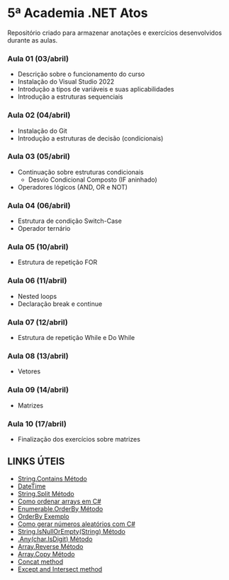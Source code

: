 # 5ª Academia .NET Atos

Repositório criado para armazenar anotações e exercícios desenvolvidos durante as aulas.

### Aula 01 (03/abril)
- Descrição sobre o funcionamento do curso
- Instalação do Visual Studio 2022
- Introdução a tipos de variáveis e suas aplicabilidades
- Introdução a estruturas sequenciais

### Aula 02 (04/abril)
- Instalação do Git
- Introdução a estruturas de decisão (condicionais)

### Aula 03 (05/abril)
- Continuação sobre estruturas condicionais
    - Desvio Condicional Composto (IF aninhado)
- Operadores lógicos (AND, OR e NOT)

### Aula 04 (06/abril)
- Estrutura de condição Switch-Case
- Operador ternário

### Aula 05 (10/abril)
- Estrutura de repetição FOR

### Aula 06 (11/abril)
- Nested loops
- Declaração break e continue

### Aula 07 (12/abril)
- Estrutura de repetição While e Do While

### Aula 08 (13/abril)
- Vetores

### Aula 09 (14/abril)
- Matrizes

### Aula 10 (17/abril)
- Finalização dos exercícios sobre matrizes


## LINKS ÚTEIS

- [String.Contains Método](https://learn.microsoft.com/pt-br/dotnet/api/system.string.contains?view=net-7.0)
- [DateTime](https://learn.microsoft.com/pt-br/dotnet/api/system.datetime?view=net-7.0)
- [String.Split Método](https://learn.microsoft.com/pt-br/dotnet/api/system.string.split?view=net-7.0)
- [Como ordenar arrays em C#](https://www.blogson.com.br/como-ordenar-vetores-arrays-em-c-sharp-visual-studio/)
- [Enumerable.OrderBy Método](https://learn.microsoft.com/pt-br/dotnet/api/system.linq.enumerable.orderby?view=net-7.0)
- [OrderBy Exemplo](https://social.msdn.microsoft.com/Forums/pt-BR/a61789a0-d30d-4256-91bb-7032b1891e4a/organizando-array-em-ordem-crescente-c-sem-usar-sort?forum=vscsharppt)
- [Como gerar números aleatórios com C#](http://www.bosontreinamentos.com.br/csharp/como-gerar-numeros-aleatorios-com-c/)
- [String.IsNullOrEmpty(String) Método](https://learn.microsoft.com/pt-br/dotnet/api/system.string.isnullorempty?view=net-7.0)
- [.Any(char.IsDigit) Método](https://learn.microsoft.com/pt-br/dotnet/api/system.char.isdigit?view=net-7.0)
- [Array.Reverse Método](https://learn.microsoft.com/pt-br/dotnet/api/system.array.reverse?view=net-6.0)
- [Array.Copy Método](https://learn.microsoft.com/pt-br/dotnet/api/system.array.copy?view=net-6.0)
- [Concat method](https://stackoverflow.com/questions/59217/merging-two-arrays-in-net)
- [Except and Intersect method](https://stackoverflow.com/questions/683310/getting-the-diff-between-two-arrays-in-c)
